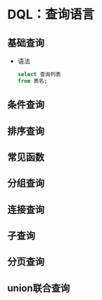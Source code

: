 # DQL：查询语言

## 基础查询

+ 语法

  ```sql
  select 查询列表
  from 表名;
  ```

  

## 条件查询

## 排序查询

## 常见函数

## 分组查询

## 连接查询

## 子查询

## 分页查询

## union联合查询
